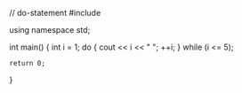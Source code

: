 // do-statement
#include <iostream>

using namespace std;

int main() {
    int i = 1; 
    do {
        cout << i << " ";
        ++i;
    }
    while (i <= 5);
    
    return 0;
}
